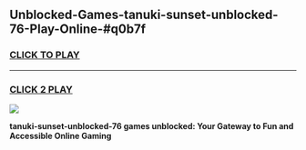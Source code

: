 
## Unblocked-Games-tanuki-sunset-unblocked-76-Play-Online-#q0b7f
<h3>
<a href="https://premium.freeplayer.one?title=tanuki-sunset-unblocked-76&ref=27F">CLICK TO PLAY</a></h3>
<hr>

<h3>
<a href="https://premium.freeplayer.one?title=tanuki-sunset-unblocked-76&ref=27F">CLICK 2 PLAY</a>
  
</h3>

<a href="https://premium.freeplayer.one?title=tanuki-sunset-unblocked-76&ref=27F"><img src="https://clearcache.store/games.png"></a>


**tanuki-sunset-unblocked-76 games unblocked: Your Gateway to Fun and Accessible Online Gaming**
